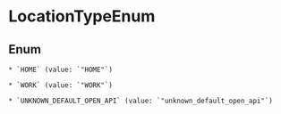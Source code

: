 
# LocationTypeEnum

## Enum


    * `HOME` (value: `"HOME"`)

    * `WORK` (value: `"WORK"`)

    * `UNKNOWN_DEFAULT_OPEN_API` (value: `"unknown_default_open_api"`)



